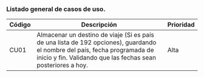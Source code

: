 ### Listado general de casos de uso. 

| Código| Descripción | Prioridad | 
|-------------------------|--------------------------------|-------------------------|
| CU01 | Almacenar un destino de viaje (Si es país de una lista de 192 opciones), guardando el nombre del país, fecha programada de inicio y fin. Validando que las fechas sean posteriores a hoy.                | Alta | 
